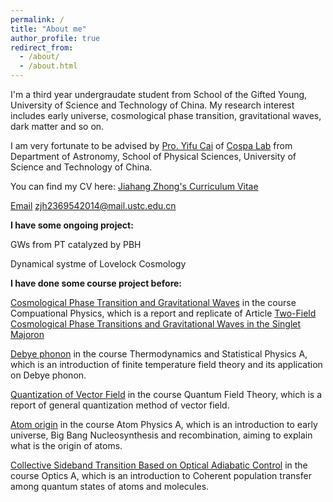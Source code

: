 ```yaml
---
permalink: /
title: "About me"
author_profile: true
redirect_from: 
  - /about/
  - /about.html
---
```


I'm a third year undergraudate student from School of the Gifted Young, University of Science and Technology of China. My research interest includes early universe, cosmological phase transition, gravitational waves, dark matter and so on.

I am very fortunate to be advised by [Pro. Yifu Cai](http://staff.ustc.edu.cn/~yifucai/) of [Cospa Lab](https://cospa.ustc.edu.cn/main.htm) from  Department of Astronomy, School of Physical Sciences, University of Science and Technology of China.

You can find my CV here: [Jiahang Zhong's Curriculum Vitae](https://eulara.github.io/JiahangZhong.github.io/assets/CV.pdf)

[Email](zjh2369542014@mail.ustc.edu.cn) zjh2369542014@mail.ustc.edu.cn

**I have some ongoing project:**

GWs from PT catalyzed by PBH

Dynamical systme of Lovelock Cosmology

**I have done some course project before:**

[Cosmological Phase Transition and Gravitational Waves](https://eulara.github.io/JiahangZhong.github.io/assets/.pdf) in the course Compuational Physics, which is a report and replicate of Article [Two-Field Cosmological Phase Transitions and Gravitational Waves in the Singlet Majoron](https://arxiv.org/abs/1804.05835)

[Debye phonon](https://eulara.github.io/JiahangZhong.github.io/assets/debye.pdf) in the course Thermodynamics and Statistical Physics A, which is an introduction of finite temperature field theory and its application on Debye phonon.

[Quantization of Vector Field](https://eulara.github.io/JiahangZhong.github.io/assets/vectorfield.pdf) in the course Quantum Field Theory, which is a report of general quantization method of vector field.

[Atom origin](https://eulara.github.io/JiahangZhong.github.io/assets/Atomorigin.pdf) in the course Atom Physics A, which is an introduction to early universe, Big Bang Nucleosynthesis and recombination, aiming to explain what is the origin of atoms.

[Collective Sideband Transition Based on Optical Adiabatic Control](https://eulara.github.io/JiahangZhong.github.io/assets/Collective.pdf) in the course Optics A, which is an introduction to Coherent population transfer among quantum states of atoms and molecules.


